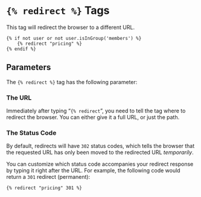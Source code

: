 # `{% redirect %}` Tags

This tag will redirect the browser to a different URL.

```twig
{% if not user or not user.isInGroup('members') %}
    {% redirect "pricing" %}
{% endif %}
```

## Parameters

The `{% redirect %}` tag has the following parameter:

### The URL

Immediately after typing “`{% redirect`”, you need to tell the tag where to redirect the browser. You can either give it a full URL, or just the path.
    
### The Status Code
    
By default, redirects will have `302` status codes, which tells the browser that the requested URL has only been moved to the redirected URL _temporarily_.

You can customize which status code accompanies your redirect response by typing it right after the URL. For example, the following code would return a `301` redirect (permanent):
    
```twig
{% redirect "pricing" 301 %}
```
